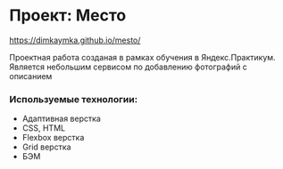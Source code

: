 # Проект: Место

https://dimkaymka.github.io/mesto/

Проектная работа созданая в рамках обучения в Яндекс.Практикум. Является небольшим сервисом по добавлению фотографий с описанием

### Используемые технологии:

* Адаптивная верстка
* CSS, HTML
* Flexbox верстка
* Grid верстка
* БЭМ


